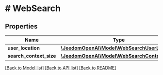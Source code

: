 # # WebSearch

## Properties

Name | Type | Description | Notes
------------ | ------------- | ------------- | -------------
**user_location** | [**\JeedomOpenAI\Model\WebSearchUserLocation**](WebSearchUserLocation.md) |  | [optional]
**search_context_size** | [**\JeedomOpenAI\Model\WebSearchContextSize**](WebSearchContextSize.md) |  | [optional]

[[Back to Model list]](../../README.md#models) [[Back to API list]](../../README.md#endpoints) [[Back to README]](../../README.md)
